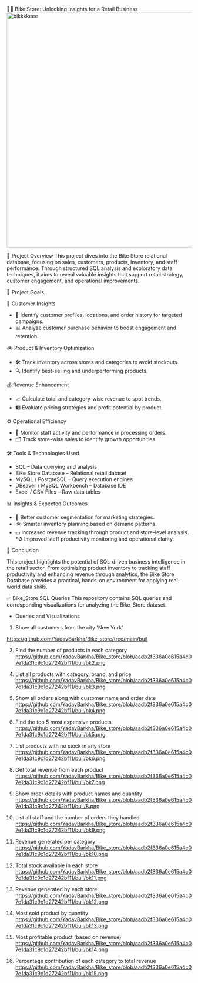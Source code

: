 


🚴‍♂️ Bike Store: Unlocking Insights for a Retail Business
<img width="946" height="640" alt="bikkkkeee" src="https://github.com/user-attachments/assets/3609cdfd-b090-4f33-bf8c-e869866477f4" />


📌 Project Overview 
This project dives into the Bike Store relational database, focusing on sales, customers, products, inventory, and staff performance. Through structured SQL analysis and exploratory data techniques, it aims to reveal valuable insights that support retail strategy, customer engagement, and operational improvements.

🎯 Project Goals

🛒 Customer Insights

 * 📌 Identify customer profiles, locations, and order history for targeted campaigns.
 * 📊 Analyze customer purchase behavior to boost engagement and retention.

🚲 Product & Inventory Optimization
 * 🛠️ Track inventory across stores and categories to avoid stockouts.
 *  🔍 Identify best-selling and underperforming products.


💰 Revenue Enhancement
* 📈 Calculate total and category-wise revenue to spot trends.
* 🛍️ Evaluate pricing strategies and profit potential by product.
  

⚙️ Operational Efficiency
* 📌 Monitor staff activity and performance in processing orders.
* 🗂️ Track store-wise sales to identify growth opportunities.


🛠️ Tools & Technologies Used
* SQL – Data querying and analysis
* Bike Store Database – Relational retail dataset
* MySQL / PostgreSQL – Query execution engines
* DBeaver / MySQL Workbench – Database IDE
* Excel / CSV Files – Raw data tables

📊 Insights & Expected Outcomes
* 📢 Better customer segmentation for marketing strategies.
* 🚲 Smarter inventory planning based on demand patterns.
* 💵 Increased revenue tracking through product and store-level analysis.
*⚙️ Improved staff productivity monitoring and operational clarity.

📌 Conclusion

This project highlights the potential of SQL-driven business intelligence in the retail sector. From optimizing product inventory to tracking staff productivity and enhancing revenue through analytics, the Bike Store Database provides a practical, hands-on environment for applying real-world data skills.


✅ Bike_Store SQL Queries
This repository contains SQL queries and corresponding visualizations for analyzing the Bike_Store dataset.

* Queries and Visualizations

1. Show all customers from the city 'New York'

https://github.com/YadavBarkha/Bike_store/tree/main/buil

3. Find the number of products in each category
https://github.com/YadavBarkha/Bike_store/blob/aadb2f336a0e615a4c07e1da31c9c1d27242bf11/buil/bk2.png



4. List all products with category, brand, and price
https://github.com/YadavBarkha/Bike_store/blob/aadb2f336a0e615a4c07e1da31c9c1d27242bf11/buil/bk3.png


5. Show all orders along with customer name and order date
https://github.com/YadavBarkha/Bike_store/blob/aadb2f336a0e615a4c07e1da31c9c1d27242bf11/buil/bk4.png


6. Find the top 5 most expensive products
https://github.com/YadavBarkha/Bike_store/blob/aadb2f336a0e615a4c07e1da31c9c1d27242bf11/buil/bk5.png

7. List products with no stock in any store
https://github.com/YadavBarkha/Bike_store/blob/aadb2f336a0e615a4c07e1da31c9c1d27242bf11/buil/bk6.png

8. Get total revenue from each product
https://github.com/YadavBarkha/Bike_store/blob/aadb2f336a0e615a4c07e1da31c9c1d27242bf11/buil/bk7.png

9. Show order details with product names and quantity
https://github.com/YadavBarkha/Bike_store/blob/aadb2f336a0e615a4c07e1da31c9c1d27242bf11/buil/8.png


10. List all staff and the number of orders they handled
https://github.com/YadavBarkha/Bike_store/blob/aadb2f336a0e615a4c07e1da31c9c1d27242bf11/buil/bk9.png

11. Revenue generated per category
https://github.com/YadavBarkha/Bike_store/blob/aadb2f336a0e615a4c07e1da31c9c1d27242bf11/buil/bk10.png


12. Total stock available in each store
https://github.com/YadavBarkha/Bike_store/blob/aadb2f336a0e615a4c07e1da31c9c1d27242bf11/buil/bk11.png                                                                                                                                
13. Revenue generated by each store
https://github.com/YadavBarkha/Bike_store/blob/aadb2f336a0e615a4c07e1da31c9c1d27242bf11/buil/bk12.png                                                                                                                        
14. Most sold product by quantity
https://github.com/YadavBarkha/Bike_store/blob/aadb2f336a0e615a4c07e1da31c9c1d27242bf11/buil/bk13.png


15. Most profitable product (based on revenue)
https://github.com/YadavBarkha/Bike_store/blob/aadb2f336a0e615a4c07e1da31c9c1d27242bf11/buil/bk14.png                                                                                                                        
16. Percentage contribution of each category to total revenue
https://github.com/YadavBarkha/Bike_store/blob/aadb2f336a0e615a4c07e1da31c9c1d27242bf11/buil/bk15.png
